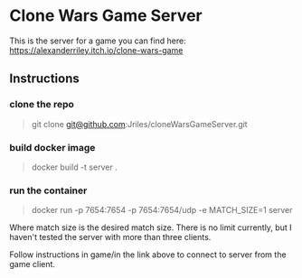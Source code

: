 # Clone Wars Game Server

This is the server for a game you can find here: https://alexanderriley.itch.io/clone-wars-game 

## Instructions

### clone the repo
> git clone git@github.com:Jriles/cloneWarsGameServer.git

### build docker image
> docker build -t server .

### run the container
> docker run -p 7654:7654 -p 7654:7654/udp -e MATCH_SIZE=1 server

Where match size is the desired match size. There is no limit currently, but I haven't tested the server with more than three clients.

Follow instructions in game/in the link above to connect to server from the game client.